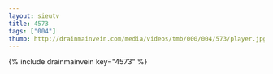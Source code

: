 ```yaml
--- 
layout: sieutv
title: 4573
tags: ["004"]
thumb: http://drainmainvein.com/media/videos/tmb/000/004/573/player.jpg
---
```

{% include drainmainvein key="4573" %} 
